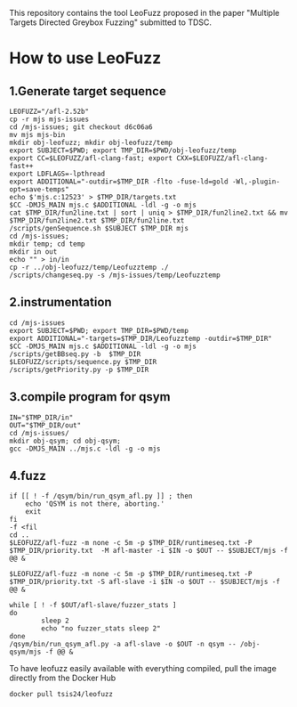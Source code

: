 This repository contains the tool LeoFuzz proposed in the paper "Multiple Targets Directed Greybox Fuzzing" submitted to TDSC.
# How to use LeoFuzz

## 1.Generate target sequence
```shell
LEOFUZZ="/afl-2.52b"
cp -r mjs mjs-issues
cd /mjs-issues; git checkout d6c06a6
mv mjs mjs-bin
mkdir obj-leofuzz; mkdir obj-leofuzz/temp
export SUBJECT=$PWD; export TMP_DIR=$PWD/obj-leofuzz/temp
export CC=$LEOFUZZ/afl-clang-fast; export CXX=$LEOFUZZ/afl-clang-fast++
export LDFLAGS=-lpthread 
export ADDITIONAL="-outdir=$TMP_DIR -flto -fuse-ld=gold -Wl,-plugin-opt=save-temps"
echo $'mjs.c:12523' > $TMP_DIR/targets.txt
$CC -DMJS_MAIN mjs.c $ADDITIONAL -ldl -g -o mjs
cat $TMP_DIR/fun2line.txt | sort | uniq > $TMP_DIR/fun2line2.txt && mv $TMP_DIR/fun2line2.txt $TMP_DIR/fun2line.txt
/scripts/genSequence.sh $SUBJECT $TMP_DIR mjs
cd /mjs-issues;
mkdir temp; cd temp
mkdir in out
echo "" > in/in
cp -r ../obj-leofuzz/temp/Leofuzztemp ./
/scripts/changeseq.py -s /mjs-issues/temp/Leofuzztemp
```

## 2.instrumentation
```shell
cd /mjs-issues
export SUBJECT=$PWD; export TMP_DIR=$PWD/temp
export ADDITIONAL="-targets=$TMP_DIR/Leofuzztemp -outdir=$TMP_DIR"
$CC -DMJS_MAIN mjs.c $ADDITIONAL -ldl -g -o mjs
/scripts/getBBseq.py -b  $TMP_DIR
$LEOFUZZ/scripts/sequence.py $TMP_DIR
/scripts/getPriority.py -p $TMP_DIR
```

## 3.compile program for qsym
```shell
IN="$TMP_DIR/in"
OUT="$TMP_DIR/out"
cd /mjs-issues/
mkdir obj-qsym; cd obj-qsym;
gcc -DMJS_MAIN ../mjs.c -ldl -g -o mjs
```

## 4.fuzz
```shell
if [[ ! -f /qsym/bin/run_qsym_afl.py ]] ; then
    echo 'QSYM is not there, aborting.'
    exit
fi
-f <fil
cd ..
$LEOFUZZ/afl-fuzz -m none -c 5m -p $TMP_DIR/runtimeseq.txt -P $TMP_DIR/priority.txt  -M afl-master -i $IN -o $OUT -- $SUBJECT/mjs -f @@ &

$LEOFUZZ/afl-fuzz -m none -c 5m -p $TMP_DIR/runtimeseq.txt -P $TMP_DIR/priority.txt -S afl-slave -i $IN -o $OUT -- $SUBJECT/mjs -f @@ &

while [ ! -f $OUT/afl-slave/fuzzer_stats ]
do
        sleep 2
        echo "no fuzzer_stats sleep 2"
done
/qsym/bin/run_qsym_afl.py -a afl-slave -o $OUT -n qsym -- /obj-qsym/mjs -f @@ &
```


To have leofuzz easily available with everything compiled, pull the image directly from the Docker Hub
```
docker pull tsis24/leofuzz
```
